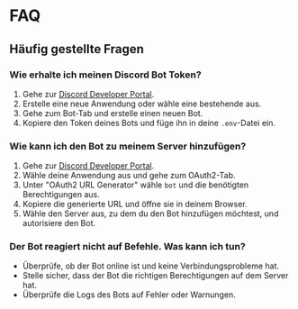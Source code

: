 # FAQ

## Häufig gestellte Fragen

### Wie erhalte ich meinen Discord Bot Token?

1. Gehe zur [Discord Developer Portal](https://discord.com/developers/applications).
2. Erstelle eine neue Anwendung oder wähle eine bestehende aus.
3. Gehe zum Bot-Tab und erstelle einen neuen Bot.
4. Kopiere den Token deines Bots und füge ihn in deine `.env`-Datei ein.

### Wie kann ich den Bot zu meinem Server hinzufügen?

1. Gehe zur [Discord Developer Portal](https://discord.com/developers/applications).
2. Wähle deine Anwendung aus und gehe zum OAuth2-Tab.
3. Unter "OAuth2 URL Generator" wähle `bot` und die benötigten Berechtigungen aus.
4. Kopiere die generierte URL und öffne sie in deinem Browser.
5. Wähle den Server aus, zu dem du den Bot hinzufügen möchtest, und autorisiere den Bot.

### Der Bot reagiert nicht auf Befehle. Was kann ich tun?

- Überprüfe, ob der Bot online ist und keine Verbindungsprobleme hat.
- Stelle sicher, dass der Bot die richtigen Berechtigungen auf dem Server hat.
- Überprüfe die Logs des Bots auf Fehler oder Warnungen.
